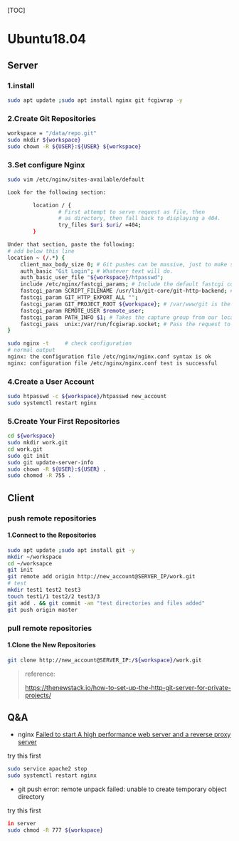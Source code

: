 [TOC]

# Ubuntu18.04

## Server

### 1.install

```bash
sudo apt update ;sudo apt install nginx git fcgiwrap -y 
```

### 2.Create Git Repositories

```bash
workspace = "/data/repo.git"
sudo mkdir ${workspace}
sudo chown -R ${USER}:${USER} ${workspace}
```

### 3.Set configure Nginx

```bash
sudo vim /etc/nginx/sites-available/default

Look for the following section:

        location / {
                # First attempt to serve request as file, then
                # as directory, then fall back to displaying a 404.
                try_files $uri $uri/ =404;
        }

Under that section, paste the following:
# add below this line 
location ~ (/.*) {
    client_max_body_size 0; # Git pushes can be massive, just to make sure nginx doesn't suddenly cut the connection add this.
    auth_basic "Git Login"; # Whatever text will do.
    auth_basic_user_file "${workspace}/htpasswd";
    include /etc/nginx/fastcgi_params; # Include the default fastcgi configs
    fastcgi_param SCRIPT_FILENAME /usr/lib/git-core/git-http-backend; # Tells fastcgi to pass the request to the git http backend executable
    fastcgi_param GIT_HTTP_EXPORT_ALL "";
    fastcgi_param GIT_PROJECT_ROOT ${workspace}; # /var/www/git is the location of all of your git repositories.
    fastcgi_param REMOTE_USER $remote_user;
    fastcgi_param PATH_INFO $1; # Takes the capture group from our location directive and gives git that.
    fastcgi_pass  unix:/var/run/fcgiwrap.socket; # Pass the request to fastcgi
}

sudo nginx -t     # check configuration
# normal output 
nginx: the configuration file /etc/nginx/nginx.conf syntax is ok
nginx: configuration file /etc/nginx/nginx.conf test is successful
```

### 4.Create a User Account

```bash
sudo htpasswd -c ${workspace}/htpasswd new_account   
sudo systemctl restart nginx
```

### 5.Create Your First Repositories

```bash
cd ${workspace}
sudo mkdir work.git 
cd work.git 
sudo git init
sudo git update-server-info 
sudo chown -R ${USER}:${USER} .
sudo chomod -R 755 . 
```

## Client

### push remote repositories

#### 	1.Connect to the Repositories

```bash
sudo apt update ;sudo apt install git -y 
mkdir ~/workspace 
cd ~/worksapce
git init 
git remote add origin http://new_account@SERVER_IP/work.git 
# test 
mkdir test1 test2 test3 
touch test1/1 test2/2 test3/3
git add . && git commit -am "test directories and files added"
git push origin master 
```

### pull remote repositories

#### 	1.Clone the New Repositories

```bash
git clone http://new_account@SERVER_IP:/${workspace}/work.git 
```

>reference:
>
>https://thenewstack.io/how-to-set-up-the-http-git-server-for-private-projects/



## Q&A

- nginx  [Failed to start A high performance web server and a reverse proxy server](https://stackoverflow.com/questions/51525710/nginx-failed-to-start-a-high-performance-web-server-and-a-reverse-proxy-server)

try this first

```bash
sudo service apache2 stop
sudo systemctl restart nginx
```

- git push  error: remote unpack failed: unable to create temporary object directory

try this first 

```bash
in server 
sudo chmod -R 777 ${workspace}
```

